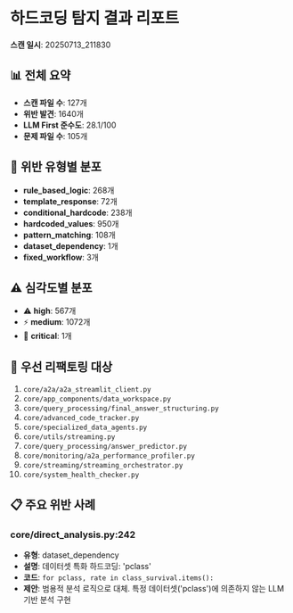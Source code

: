 # 하드코딩 탐지 결과 리포트

**스캔 일시**: 20250713_211830

## 📊 전체 요약

- **스캔 파일 수**: 127개
- **위반 발견**: 1640개
- **LLM First 준수도**: 28.1/100
- **문제 파일 수**: 105개

## 🎯 위반 유형별 분포

- **rule_based_logic**: 268개
- **template_response**: 72개
- **conditional_hardcode**: 238개
- **hardcoded_values**: 950개
- **pattern_matching**: 108개
- **dataset_dependency**: 1개
- **fixed_workflow**: 3개

## ⚠️ 심각도별 분포

- ⚠️ **high**: 567개
- ⚡ **medium**: 1072개
- 🚨 **critical**: 1개

## 🔧 우선 리팩토링 대상

1. `core/a2a/a2a_streamlit_client.py`
2. `core/app_components/data_workspace.py`
3. `core/query_processing/final_answer_structuring.py`
4. `core/advanced_code_tracker.py`
5. `core/specialized_data_agents.py`
6. `core/utils/streaming.py`
7. `core/query_processing/answer_predictor.py`
8. `core/monitoring/a2a_performance_profiler.py`
9. `core/streaming/streaming_orchestrator.py`
10. `core/system_health_checker.py`

## 📋 주요 위반 사례

### core/direct_analysis.py:242
- **유형**: dataset_dependency
- **설명**: 데이터셋 특화 하드코딩: 'pclass'
- **코드**: `for pclass, rate in class_survival.items():`
- **제안**: 범용적 분석 로직으로 대체. 특정 데이터셋('pclass')에 의존하지 않는 LLM 기반 분석 구현

